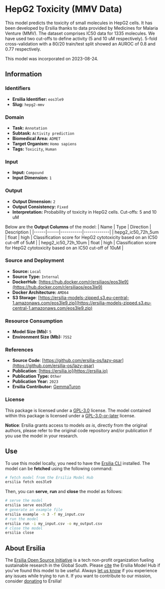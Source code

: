 # HepG2 Toxicity (MMV Data)

This model predicts the toxicity of small molecules in HepG2 cells. It has been developed by Ersilia thanks to data provided by Medicines for Malaria Venture (MMV). The dataset comprises IC50 data for 1335 molecules. We have used two cut-offs to define activity (5 and 10 uM respectively). 5-fold cross-validation with a 80/20 train/test split showed an AUROC of 0.8 and 0.77 respectively. 

This model was incorporated on 2023-08-24.

## Information
### Identifiers
- **Ersilia Identifier:** `eos3le9`
- **Slug:** `hepg2-mmv`

### Domain
- **Task:** `Annotation`
- **Subtask:** `Activity prediction`
- **Biomedical Area:** `ADMET`
- **Target Organism:** `Homo sapiens`
- **Tags:** `Toxicity`, `Human`

### Input
- **Input:** `Compound`
- **Input Dimension:** `1`

### Output
- **Output Dimension:** `2`
- **Output Consistency:** `Fixed`
- **Interpretation:** Probability of toxicity in HepG2 cells. Cut-offs: 5 and 10 uM

Below are the **Output Columns** of the model:
| Name | Type | Direction | Description |
|------|------|-----------|-------------|
| hepg2_ic50_72h_5um | float | high | Classification score for HepG2 cytotoxicity based on an IC50 cut-off of 5uM |
| hepg2_ic50_72h_10um | float | high | Classification score for HepG2 cytotoxicity based on an IC50 cut-off of 10uM |


### Source and Deployment
- **Source:** `Local`
- **Source Type:** `Internal`
- **DockerHub**: [https://hub.docker.com/r/ersiliaos/eos3le9](https://hub.docker.com/r/ersiliaos/eos3le9)
- **Docker Architecture:** `AMD64`
- **S3 Storage**: [https://ersilia-models-zipped.s3.eu-central-1.amazonaws.com/eos3le9.zip](https://ersilia-models-zipped.s3.eu-central-1.amazonaws.com/eos3le9.zip)

### Resource Consumption
- **Model Size (Mb):** `5`
- **Environment Size (Mb):** `7552`


### References
- **Source Code**: [https://github.com/ersilia-os/lazy-qsar](https://github.com/ersilia-os/lazy-qsar)
- **Publication**: [https://ersilia.io](https://ersilia.io)
- **Publication Type:** `Other`
- **Publication Year:** `2023`
- **Ersilia Contributor:** [GemmaTuron](https://github.com/GemmaTuron)

### License
This package is licensed under a [GPL-3.0](https://github.com/ersilia-os/ersilia/blob/master/LICENSE) license. The model contained within this package is licensed under a [GPL-3.0-or-later](LICENSE) license.

**Notice**: Ersilia grants access to models _as is_, directly from the original authors, please refer to the original code repository and/or publication if you use the model in your research.


## Use
To use this model locally, you need to have the [Ersilia CLI](https://github.com/ersilia-os/ersilia) installed.
The model can be **fetched** using the following command:
```bash
# fetch model from the Ersilia Model Hub
ersilia fetch eos3le9
```
Then, you can **serve**, **run** and **close** the model as follows:
```bash
# serve the model
ersilia serve eos3le9
# generate an example file
ersilia example -n 3 -f my_input.csv
# run the model
ersilia run -i my_input.csv -o my_output.csv
# close the model
ersilia close
```

## About Ersilia
The [Ersilia Open Source Initiative](https://ersilia.io) is a tech non-profit organization fueling sustainable research in the Global South.
Please [cite](https://github.com/ersilia-os/ersilia/blob/master/CITATION.cff) the Ersilia Model Hub if you've found this model to be useful. Always [let us know](https://github.com/ersilia-os/ersilia/issues) if you experience any issues while trying to run it.
If you want to contribute to our mission, consider [donating](https://www.ersilia.io/donate) to Ersilia!
